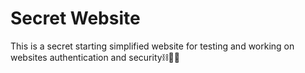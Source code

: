 # Secret Website
This is a secret starting simplified website for testing and working on websites authentication and security⛓️💪🏽  
